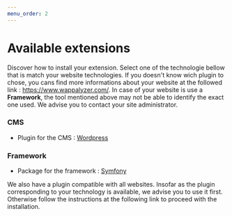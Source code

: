 ```yaml
---
menu_order: 2
---
```


# Available extensions

Discover how to install your extension. Select one of the technologie bellow that is match your website technologies. If you doesn't know wich plugin to chose, you cans find more informations about your website at the followed link : https://www.wappalyzer.com/. In case of your website is use a __Framework__, the tool mentioned above may not be able to identify the exact one used. We advise you to contact your site administrator.

### CMS

- Plugin for the CMS : [Wordpress](./Cms/Wordpress.md)

### Framework

- Package for the framework : [Symfony](./Frameworks/Symfony.md)

We also have a plugin compatible with all websites. Insofar as the plugin corresponding to your technology is available, we advise you to use it first. Otherwise follow the instructions at the following link to proceed with the installation.
